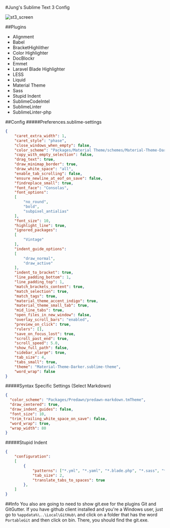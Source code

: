 #Jung's Sublime Text 3 Config

![st3_screen]

[st3_screen]:http://i.imgur.com/RH8dsYP.png

##Plugins
* Alignment
* Babel
* BracketHighlither
* Color Highlighter
* DocBlockr
* Emmet
* Laravel Blade Highlighter
* LESS
* Liquid
* Material Theme
* Sass
* Stupid Indent
* SublimeCodeIntel
* SublimeLinter
* SublimeLinter-php

##Config
#####Preferences.sublime-settings
```JSON
{
	"caret_extra_width": 1,
	"caret_style": "phase",
	"close_windows_when_empty": false,
	"color_scheme": "Packages/Material Theme/schemes/Material-Theme-Darker.tmTheme",
	"copy_with_empty_selection": false,
	"drag_text": true,
	"draw_minimap_border": true,
	"draw_white_space": "all",
	"enable_tab_scrolling": false,
	"ensure_newline_at_eof_on_save": false,
	"findreplace_small": true,
	"font_face": "Consolas",
	"font_options":
	[
		"no_round",
		"bold",
		"subpixel_antialias"
	],
	"font_size": 10,
	"highlight_line": true,
	"ignored_packages":
	[
		"Vintage"
	],
	"indent_guide_options":
	[
		"draw_normal",
		"draw_active"
	],
	"indent_to_bracket": true,
	"line_padding_bottom": 1,
	"line_padding_top": 1,
	"match_brackets_content": true,
	"match_selection": true,
	"match_tags": true,
	"material_theme_accent_indigo": true,
	"material_theme_small_tab": true,
	"mid_line_tabs": true,
	"open_files_in_new_window": false,
	"overlay_scroll_bars": "enabled",
	"preview_on_click": true,
	"rulers": [],
	"save_on_focus_lost": true,
	"scroll_past_end": true,
	"scroll_speed": 5.0,
	"show_full_path": false,
	"sidebar_xlarge": true,
	"tab_size": 4,
	"tabs_small": true,
	"theme": "Material-Theme-Darker.sublime-theme",
	"word_wrap": false
}
```
#####Syntax Specific Settings (Select Markdown)
```JSON
{
  "color_scheme": "Packages/Predawn/predawn-markdown.tmTheme",
  "draw_centered": true,
  "draw_indent_guides": false,
  "font_size": 10,
  "trim_trailing_white_space_on_save": false,
  "word_wrap": true,
  "wrap_width": 80
}
```
#####Stupid Indent
```JSON
{
	"configuration":
	[
		{
			"patterns": ["*.yml", "*.yaml", "*.blade.php", "*.sass", "*.less"],
			"tab_size": 2,
			"translate_tabs_to_spaces": true
		},
	]
}
```

##Info
You also are going to need to show git.exe for the plugins Git and GitGutter.
If you have github client installed and you're a Windows user, just go to `%appdata%\..\Local\GitHub\` and
click on a folder that has the word `PortableGit` and then click on bin. There, you should find the git.exe.
